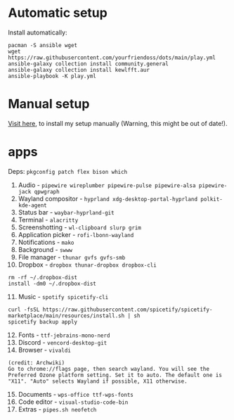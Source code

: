 # Automatic setup
Install automatically:
```
pacman -S ansible wget
wget https://raw.githubusercontent.com/yourfriendoss/dots/main/play.yml
ansible-galaxy collection install community.general
ansible-galaxy collection install kewlfft.aur
ansible-playbook -K play.yml
```

# Manual setup
[Visit here](manual.md), to install my setup manually (Warning, this might be out of date!).

# apps
Deps: `pkgconfig patch flex bison which`
1. Audio - `pipewire wireplumber pipewire-pulse pipewire-alsa pipewire-jack qpwgraph`
2. Wayland compositor - `hyprland xdg-desktop-portal-hyprland polkit-kde-agent`
3. Status bar - `waybar-hyprland-git`
4. Terminal - `alacritty`
5. Screenshotting - `wl-clipboard slurp grim`
6. Application picker - `rofi-lbonn-wayland`
7. Notifications - `mako`
8. Background - `swww`
9. File manager - `thunar gvfs gvfs-smb`
10. Dropbox - `dropbox thunar-dropbox dropbox-cli`
```
rm -rf ~/.dropbox-dist
install -dm0 ~/.dropbox-dist
```
11. Music - `spotify spicetify-cli`
```
curl -fsSL https://raw.githubusercontent.com/spicetify/spicetify-marketplace/main/resources/install.sh | sh
spicetify backup apply
```
12. Fonts - `ttf-jebrains-mono-nerd`
13. Discord - `vencord-desktop-git`
14. Browser - `vivaldi`
``` 
(credit: Archwiki)
Go to chrome://flags page, then search wayland. You will see the Preferred Ozone platform setting. Set it to auto. The default one is "X11". "Auto" selects Wayland if possible, X11 otherwise. 
```
15. Documents - `wps-office ttf-wps-fonts`
16. Code editor - `visual-studio-code-bin`
17. Extras - `pipes.sh neofetch`